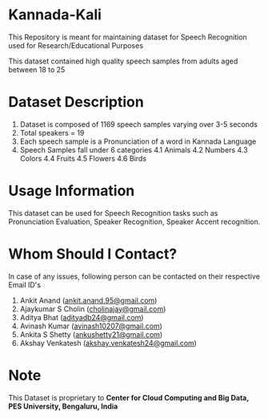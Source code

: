 # Kannada-Kali
This Repository is meant for maintaining dataset for Speech Recognition used for Research/Educational Purposes

This dataset contained high quality speech samples from adults aged between 18 to 25

# Dataset Description
1. Dataset is composed of 1169 speech samples varying over 3-5 seconds
2. Total speakers = 19
3. Each speech sample is a Pronunciation of a word in Kannada Language
4. Speech Samples fall under 6 categories
  4.1 Animals
  4.2 Numbers
  4.3 Colors
  4.4 Fruits
  4.5 Flowers
  4.6 Birds
   
# Usage Information
This dataset can be used for Speech Recognition tasks such as Pronunciation Evaluation, Speaker Recognition, Speaker Accent recognition.

# Whom Should I Contact?
In case of any issues, following person can be contacted on their respective Email ID's
1. Ankit Anand (ankit.anand.95@gmail.com)
2. Ajaykumar S Cholin (cholinajay@gmail.com)
3. Aditya Bhat (adityadb24@gmail.com)
4. Avinash Kumar (avinash10207@gmail.com)
5. Ankita S Shetty (ankushetty21@gmail.com)
6. Akshay Venkatesh (akshay.venkatesh24@gmail.com)


# Note 
This Dataset is proprietary to **Center for Cloud Computing and Big Data, PES University, Bengaluru, India** 







